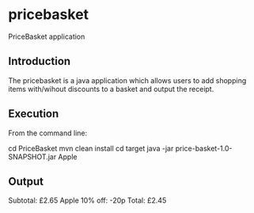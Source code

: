 # pricebasket
PriceBasket application

## Introduction

The pricebasket is a java application which allows users to add shopping items with/wihout discounts to a basket and output the receipt.

## Execution

From the command line:

cd PriceBasket
mvn clean install
cd target
java -jar price-basket-1.0-SNAPSHOT.jar Apple

## Output
Subtotal: £2.65
Apple 10% off: -20p
Total: £2.45
